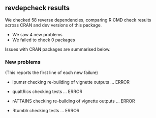 ## revdepcheck results

We checked 58 reverse dependencies, comparing R CMD check results across CRAN and dev versions of this package.

 * We saw 4 new problems
 * We failed to check 0 packages

Issues with CRAN packages are summarised below.

### New problems
(This reports the first line of each new failure)

* ipumsr
  checking re-building of vignette outputs ... ERROR

* qualtRics
  checking tests ... ERROR

* rATTAINS
  checking re-building of vignette outputs ... ERROR

* Rtumblr
  checking tests ... ERROR


